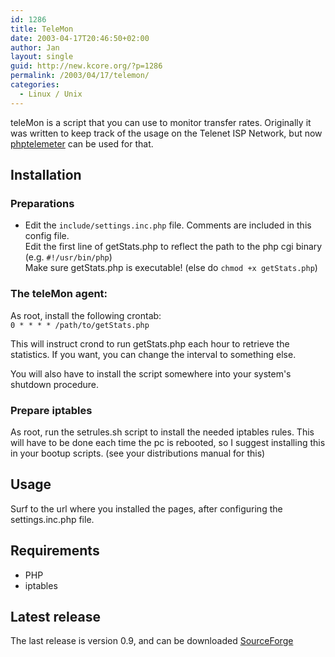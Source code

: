 ```yaml
---
id: 1286
title: TeleMon
date: 2003-04-17T20:46:50+02:00
author: Jan
layout: single
guid: http://new.kcore.org/?p=1286
permalink: /2003/04/17/telemon/
categories:
  - Linux / Unix
---
```

teleMon is a script that you can use to monitor transfer rates. Originally it was written to keep track of the usage on the 
Telenet ISP Network, but now [phptelemeter](https://phptelemeter.kcore.org) can be used for that.

## Installation

### Preparations

* Edit the `include/settings.inc.php` file. Comments are included in this config file.  
  Edit the first line of getStats.php to reflect the path to the php cgi binary (e.g. `#!/usr/bin/php`)  
  Make sure getStats.php is executable! (else do `chmod +x getStats.php`)

### The teleMon agent:

As root, install the following crontab:  
`0 * * * * /path/to/getStats.php`

This will instruct crond to run getStats.php each hour to retrieve the statistics. If you want, you can change the interval to something else.

You will also have to install the script somewhere into your system's shutdown procedure.

### Prepare iptables

As root, run the setrules.sh script to install the needed iptables rules. This will have to be done each time the pc is rebooted, so I suggest installing this in your bootup scripts. (see your distributions manual for this)

## Usage

Surf to the url where you installed the pages, after configuring the settings.inc.php file.

## Requirements

* PHP
* iptables

## Latest release

The last release is version 0.9, and can be downloaded [SourceForge](http://sourceforge.net/project/showfiles.php?group_id=46385&package_id=39203)